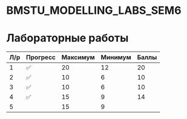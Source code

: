 # BMSTU_MODELLING_LABS_SEM6

# Лабораторные работы
|Л/р|Прогресс|Максимум|Минимум|Баллы|
|-|-|-|-|-|
|1|✅|20|12|20|
|2|✅|10|6|10|
|3|✅|10|6|10|
|4|✅|15|9|14|
|5||15|9||
